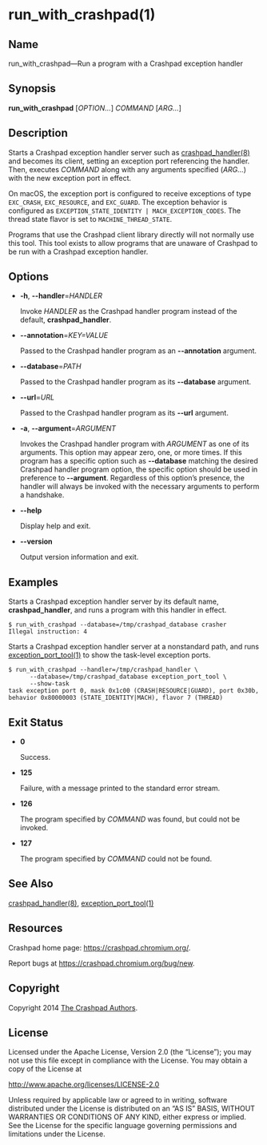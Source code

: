 <!--
Copyright 2014 The Crashpad Authors. All rights reserved.

Licensed under the Apache License, Version 2.0 (the "License");
you may not use this file except in compliance with the License.
You may obtain a copy of the License at

    http://www.apache.org/licenses/LICENSE-2.0

Unless required by applicable law or agreed to in writing, software
distributed under the License is distributed on an "AS IS" BASIS,
WITHOUT WARRANTIES OR CONDITIONS OF ANY KIND, either express or implied.
See the License for the specific language governing permissions and
limitations under the License.
-->

# run_with_crashpad(1)

## Name

run_with_crashpad—Run a program with a Crashpad exception handler

## Synopsis

**run_with_crashpad** [_OPTION…_] _COMMAND_ [_ARG…_]

## Description

Starts a Crashpad exception handler server such as
[crashpad_handler(8)](../../handler/crashpad_handler.md) and becomes its client,
setting an exception port referencing the handler. Then, executes _COMMAND_
along with any arguments specified (_ARG…_) with the new exception port in
effect.

On macOS, the exception port is configured to receive exceptions of type
`EXC_CRASH`, `EXC_RESOURCE`, and `EXC_GUARD`. The exception behavior is
configured as `EXCEPTION_STATE_IDENTITY | MACH_EXCEPTION_CODES`. The thread
state flavor is set to `MACHINE_THREAD_STATE`.

Programs that use the Crashpad client library directly will not normally use
this tool. This tool exists to allow programs that are unaware of Crashpad to be
run with a Crashpad exception handler.

## Options

 * **-h**, **--handler**=_HANDLER_

   Invoke _HANDLER_ as the Crashpad handler program instead of the default,
   **crashpad_handler**.

 * **--annotation**=_KEY=VALUE_

   Passed to the Crashpad handler program as an **--annotation** argument.

 * **--database**=_PATH_

   Passed to the Crashpad handler program as its **--database** argument.

 * **--url**=_URL_

   Passed to the Crashpad handler program as its **--url** argument.

 * **-a**, **--argument**=_ARGUMENT_

   Invokes the Crashpad handler program with _ARGUMENT_ as one of its arguments.
   This option may appear zero, one, or more times. If this program has a
   specific option such as **--database** matching the desired Crashpad handler
   program option, the specific option should be used in preference to
   **--argument**. Regardless of this option’s presence, the handler will always
   be invoked with the necessary arguments to perform a handshake.

 * **--help**

   Display help and exit.

 * **--version**

   Output version information and exit.

## Examples

Starts a Crashpad exception handler server by its default name,
**crashpad_handler**, and runs a program with this handler in effect.

```
$ run_with_crashpad --database=/tmp/crashpad_database crasher
Illegal instruction: 4
```

Starts a Crashpad exception handler server at a nonstandard path, and runs
[exception_port_tool(1)](exception_port_tool.md) to show the task-level
exception ports.

```
$ run_with_crashpad --handler=/tmp/crashpad_handler \
      --database=/tmp/crashpad_database exception_port_tool \
      --show-task
task exception port 0, mask 0x1c00 (CRASH|RESOURCE|GUARD), port 0x30b, behavior 0x80000003 (STATE_IDENTITY|MACH), flavor 7 (THREAD)
```

## Exit Status

 * **0**

   Success.

 * **125**

   Failure, with a message printed to the standard error stream.

 * **126**

   The program specified by _COMMAND_ was found, but could not be invoked.

 * **127**

   The program specified by _COMMAND_ could not be found.

## See Also

[crashpad_handler(8)](../../handler/crashpad_handler.md),
[exception_port_tool(1)](exception_port_tool.md)

## Resources

Crashpad home page: https://crashpad.chromium.org/.

Report bugs at https://crashpad.chromium.org/bug/new.

## Copyright

Copyright 2014 [The Crashpad
Authors](https://chromium.googlesource.com/crashpad/crashpad/+/main/AUTHORS).

## License

Licensed under the Apache License, Version 2.0 (the “License”);
you may not use this file except in compliance with the License.
You may obtain a copy of the License at

  http://www.apache.org/licenses/LICENSE-2.0

Unless required by applicable law or agreed to in writing, software
distributed under the License is distributed on an “AS IS” BASIS,
WITHOUT WARRANTIES OR CONDITIONS OF ANY KIND, either express or implied.
See the License for the specific language governing permissions and
limitations under the License.
